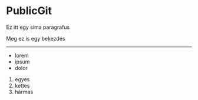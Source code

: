 # PublicGit
Ez itt egy sima paragrafus

Meg ez is egy bekezdés

-------

- lorem
- ipsum
- dolor

1. egyes
2. kettes
3. hármas